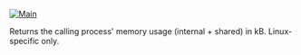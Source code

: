 [![Main](https://github.com/flowerinthenight/memx/actions/workflows/main.yml/badge.svg)](https://github.com/flowerinthenight/memx/actions/workflows/main.yml)

Returns the calling process' memory usage (internal + shared) in kB. Linux-specific only.
